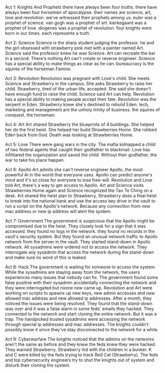 Act 1: Knights And Prophets
there have always been four truths. there have always been four horsemen of apocalypse. their names are science, art, love and revolution. we've witnessed their prophets among us. euler was a prophet of science. van gogh was a prophet of art. kierkegaard was a prophet of love. diogenes was a prophet of revolution. four knights were born in our times. each represents a truth.

Act 2: Science
Science is the sharp student judging the professor. he and the girl obsessed with strawberry pink met with a painter named Art. Science said the professor knew he was Science. Art can recreate the bar in a second. There's nothing Art can't create or reverse engineer. Science has a special ability to make things as clear as he can. bureaucracy is the squires of the horseman Famine.

Act 3: Revolution
Revolution was pregnant with Love's child. She meets Science and Strawberry in the campus. She asks Strawberry to raise her child. Strawberry, tired of the urban life, accepted. She said she doesn't have enough fund to raise the child. Science said Art can help. Revolution has a special ability to making people accept their fate. Revolution was the serpent in Eden. Strawberry knew she's destined to rebuild Eden. tech, marketing and management are the unholy trinity of business. the squires of conquest, the horseman.

Act 4: Art
Art shared Strawberry the blueprints of 4 buildings. She helped her do the first heist. She helped her build Strawberries Home. She robbed Eden back from God. Death was looking at Strawberries Home.

Act 5: Love
There were gang wars in the city. The mafia kidnapped a child of two federal agents that caught their godfather to blackmail. Love has infilitared the organization and saved the child. Without their godfather, the war to take his place happen.

Act 6: Apollo
Art admits she can't reverse engineer Apollo, the most powerful AI in the world that everyone uses. Apollo can predict anyone's mind and it's so close for everyone to lose free-will. Revolution and Love told Art, there's a way to get access to Apollo. Art and Science visits Strawberries Home again and Science recognized the Tao Te Ching on a desk. Art shared the heist plan to Strawberry, Strawberry does a final heist to break into the national bank and use the access key drive in the vault to run a script on the Apollo's network. Because any connection from new mac address or new ip address will alert the system.

Act 7: Government
The government is suspicious that the Apollo might be compromised due to the heist. They closely look for a sign that it was accessed. they found no logs in the network. they found no records in the vault's security system. But they found an unusual network traffic to Apollo network from the server in the vault. They started stand-down in Apollo network. All sysadmins were ordered not to access the network. They interrogate any sysadmin that access the network during the stand-down and make sure no word of this is leaked.

Act 8: Hack
The government is waiting for someone to access the system. While the sysadmins are staying away from the network, the users experiences many issues that nobody can fix. The government found some false positive with their sysadmin accidentally connecting the network and they were interrogated but noone new came up. Revolution and Art were working on scripts to spawns up new keys, new admin accesses and new allowed mac address and new allowed ip addresses. After a month, they noticed the issues were being resolved. They found that the stand-down was over and it was a false alarm in some feds' emails they hacked. They connected to the network and start cloning the entire network. But it was a trap. The handpicked trusted sysadmins were accessing the network through special ip addresses and mac addresses. The knights couldn't possibly know it since they've stay disconnected to the network for a while.

Act 9: Cyberwarfare
The knights noticed that the admins on the networks aren't the same as before and they knew the feds knew they were hacked. They warned Strawberry. Strawberry hid with the children in a bunker. K and C were killed by the feds trying to track Red Cat (Strawberry). The feds and top cybersecurity engineers try to shut the knights out of system and disturb their cloning the system.

